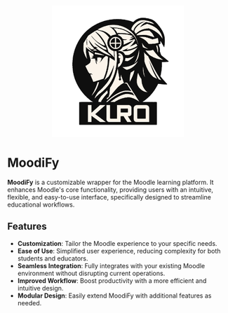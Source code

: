 <p align="center">
  <img src="https://github.com/Pianonic/Kuro/blob/main/images/KuroEmptyBackground.png?raw=true" alt="PianoNic's Music Bot" width="300"/>
</p>


# MoodiFy

**MoodiFy** is a customizable wrapper for the Moodle learning platform. It enhances Moodle's core functionality, providing users with an intuitive, flexible, and easy-to-use interface, specifically designed to streamline educational workflows.

## Features

- **Customization**: Tailor the Moodle experience to your specific needs.
- **Ease of Use**: Simplified user experience, reducing complexity for both students and educators.
- **Seamless Integration**: Fully integrates with your existing Moodle environment without disrupting current operations.
- **Improved Workflow**: Boost productivity with a more efficient and intuitive design.
- **Modular Design**: Easily extend MoodiFy with additional features as needed.
